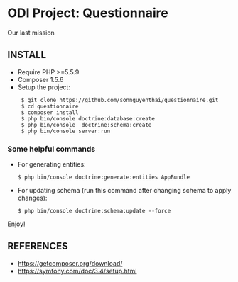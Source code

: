 ODI Project: Questionnaire
========================

Our last mission

INSTALL
--------------
- Require PHP >=5.5.9
- Composer 1.5.6
- Setup the project:
    ~~~
     $ git clone https://github.com/sonnguyenthai/questionnaire.git
     $ cd questionnaire
     $ composer install
     $ php bin/console doctrine:database:create
     $ php bin/console	doctrine:schema:create
     $ php bin/console server:run
    ~~~
    
### Some helpful commands    
- For generating entities:
    ~~~
    $ php bin/console doctrine:generate:entities AppBundle
    ~~~
- For updating schema (run this command after changing schema to apply changes):
    ~~~
    $ php bin/console doctrine:schema:update --force
    ~~~  
    
    
Enjoy!


REFERENCES
---------------
- https://getcomposer.org/download/
- https://symfony.com/doc/3.4/setup.html

